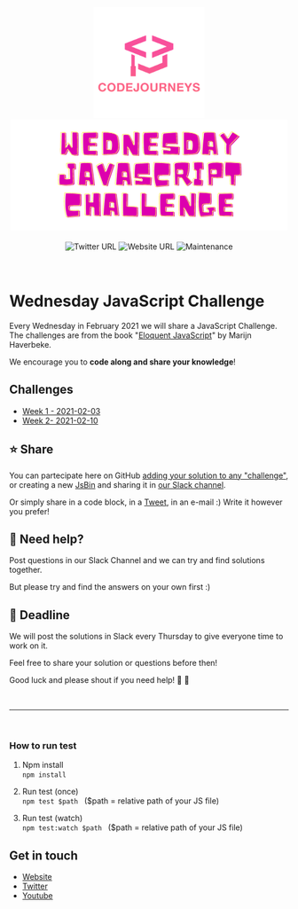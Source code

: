 <div align="center">
 <img src="imgs/logo.png" alt="CodeJourneys Logo" />
  <br />
  <img src="imgs/wjc.png" alt="Wednesday JavaScript Challenge Logo" />
  <br />
  <br />
  <img alt="Twitter URL" src="https://img.shields.io/twitter/url?color=blue&label=Twitter&style=for-the-badge&url=https%3A%2F%2Ftwitter.com%2Fcodejourneys">
  <img alt="Website URL" src="https://img.shields.io/twitter/url?color=blue&label=WEBSITE&style=for-the-badge&url=https%3A%2F%2Fcodejourneys.org">
  <img alt="Maintenance" src="https://img.shields.io/maintenance/yes/2021?style=for-the-badge">
</div>

<br />
<br />

# Wednesday JavaScript Challenge

Every Wednesday in February 2021 we will share a JavaScript Challenge. <br />
The challenges are from the book "[Eloquent JavaScript](https://eloquentjavascript.net/)" by Marijn Haverbeke.

We encourage you to **code along and share your knowledge**!

## Challenges

- [Week 1 - 2021-02-03](./challenges/2021-02-03/README.md)
- [Week 2- 2021-02-10](./challenges/2021-02-10/README.md)

## :star: Share

You can partecipate here on GitHub [adding your solution to any "challenge"](./challenges/how-to.md), or creating a new [JsBin](https://jsbin.com/?html,output) and sharing it in [our Slack channel](https://codejourneys.org/join-us/).

Or simply share in a code block, in a [Tweet](https://codejourneys.org), in an e-mail :) Write it however you prefer!

## :pray: Need help?

Post questions in our Slack Channel and we can try and find solutions together.

But please try and find the answers on your own first :)

## :calendar: Deadline

We will post the solutions in Slack every Thursday to give everyone time to work on it.

Feel free to share your solution or questions before then!

Good luck and please shout if you need help! :dancer: :tada:

<br >
<hr /> 
<br >

### How to run test

1. Npm install <br />
   `npm install`

2. Run test (once) <br />
   `npm test $path ` ($path = relative path of your JS file)

3. Run test (watch) <br />
   `npm test:watch $path ` ($path = relative path of your JS file)

## Get in touch

- [Website](https://codejourneys.org)
- [Twitter](https://twitter.com/codejourneys)
- [Youtube](https://www.youtube.com/channel/UCERImYb7mm2_0txhQyXhVqA)
